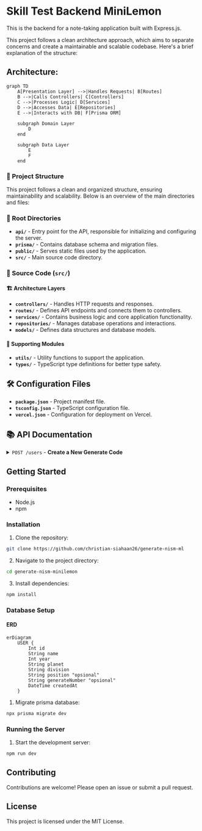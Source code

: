 # Skill Test Backend MiniLemon

This is the backend for a note-taking application built with Express.js.

This project follows a clean architecture approach, which aims to separate concerns and create a maintainable and scalable codebase. Here's a brief explanation of the structure:


## Architecture:
```mermaid
graph TD
    A[Presentation Layer] -->|Handles Requests| B[Routes]
    B -->|Calls Controllers| C[Controllers]
    C -->|Processes Logic| D[Services]
    D -->|Accesses Data| E[Repositories]
    E -->|Interacts with DB| F[Prisma ORM]

    subgraph Domain Layer
        D
    end

    subgraph Data Layer
        E
        F
    end
```

### 📁 Project Structure  

This project follows a clean and organized structure, ensuring maintainability and scalability. Below is an overview of the main directories and files:  

### 📂 Root Directories  
- **`api/`** - Entry point for the API, responsible for initializing and configuring the server.  
- **`prisma/`** - Contains database schema and migration files.  
- **`public/`** - Serves static files used by the application.  
- **`src/`** - Main source code directory.  

### 📂 Source Code (`src/`)  
#### 🏗️ Architecture Layers  
- **`controllers/`** - Handles HTTP requests and responses.  
- **`routes/`** - Defines API endpoints and connects them to controllers.  
- **`services/`** - Contains business logic and core application functionality.  
- **`repositories/`** - Manages database operations and interactions.  
- **`models/`** - Defines data structures and database models.  

#### 🔧 Supporting Modules   
- **`utils/`** - Utility functions to support the application.  
- **`types/`** - TypeScript type definitions for better type safety.  

## 🛠️ Configuration Files  
- **`package.json`** - Project manifest file.
- **`tsconfig.json`** - TypeScript configuration file.  
- **`vercel.json`** - Configuration for deployment on Vercel.  

## 📚 API Documentation

<details>
<summary><code>POST /users</code> - <strong>Create a New Generate Code</strong></summary>

-   **Description:** Registers a new user in the system.

-   **Request Body (`application/json`)**
    ```json
    {
      "name": "Jane Doe",
      "year": 25,
      "planet": "Minilemon Technology",
      "division": "Web Developer",
      "position": "Back-End Web Developer"
    }
    ```
-   **Example Success Response (`201 Created`)**
    ```json
    {
      "success": true,
      "message": "Success Generate Number",
      "data": {
        "id": 1,
        "name": "Jane Doe",
        "year": 25,
        "planet": "Minilemon Technology",
        "division": "Web Developer",
        "position": "Back-End Web Developer",
        "generateNumber": "25030001", 
        "createdAt": "2025-07-08T10:05:00.000Z"
      }
    }
    ```
-   **Example Error Response (`400`/`500`)**
    ```json
    {
      "success": false,
      "message": "Error message description."
    }
    ```
</details>

## Getting Started

### Prerequisites

- Node.js
- npm

### Installation

1. Clone the repository:

```sh
git clone https://github.com/christian-siahaan26/generate-nism-ml
```

2. Navigate to the project directory:

```sh
cd generate-nism-minilemon
```

3. Install dependencies:

```sh
npm install
```

### Database Setup

#### ERD

```mermaid
erDiagram
    USER {
        Int id
        String name
        Int year
        String planet
        String division
        String position "opsional"
        String generateNumber "opsional"
        DateTime createdAt
    }
```

1. Migrate prisma database:

```sh
npx prisma migrate dev
```

### Running the Server

1. Start the development server:

```sh
npm run dev
```

## Contributing

Contributions are welcome! Please open an issue or submit a pull request.

## License

This project is licensed under the MIT License.
